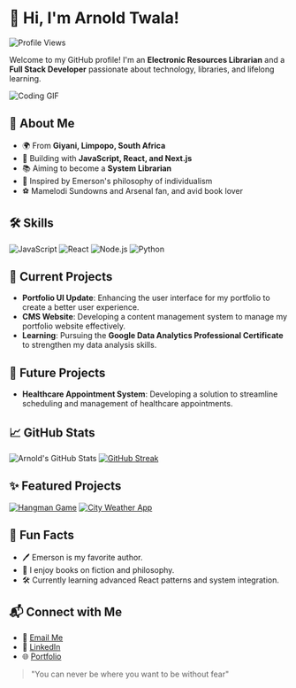 # 👋 Hi, I'm Arnold Twala!

![Profile Views](https://komarev.com/ghpvc/?username=arnoldtwl&style=flat-square)

Welcome to my GitHub profile! I'm an **Electronic Resources Librarian** and a **Full Stack Developer** passionate about technology, libraries, and lifelong learning.

![Coding GIF](https://media.giphy.com/media/LmNwrBhejkK9EFP504/giphy.gif)

## 🚀 About Me
- 🌍 From **Giyani, Limpopo, South Africa**
- 🔧 Building with **JavaScript, React, and Next.js**
- 📚 Aiming to become a **System Librarian**
- 🌟 Inspired by Emerson's philosophy of individualism
- ⚽ Mamelodi Sundowns and Arsenal fan, and avid book lover

## 🛠️ Skills
![JavaScript](https://img.shields.io/badge/JavaScript-F7DF1E?style=for-the-badge&logo=javascript&logoColor=black)
![React](https://img.shields.io/badge/React-61DAFB?style=for-the-badge&logo=react&logoColor=black)
![Node.js](https://img.shields.io/badge/Node.js-339933?style=for-the-badge&logo=node.js&logoColor=white)
![Python](https://img.shields.io/badge/Python-3776AB?style=for-the-badge&logo=python&logoColor=white)

## 💼 Current Projects
- **Portfolio UI Update**: Enhancing the user interface for my portfolio to create a better user experience.
- **CMS Website**: Developing a content management system to manage my portfolio website effectively.
- **Learning**: Pursuing the **Google Data Analytics Professional Certificate** to strengthen my data analysis skills.

## 💼 Future Projects
- **Healthcare Appointment System**: Developing a solution to streamline scheduling and management of healthcare appointments.

## 📈 GitHub Stats
![Arnold's GitHub Stats](https://github-readme-stats.vercel.app/api?username=arnoldtwl&show_icons=true&theme=radical)
[![GitHub Streak](https://github-readme-streak-stats-sigma-mauve.vercel.app?user=arnoldtwl&theme=radical)](https://git.io/streak-stats)

## ✨ Featured Projects
[![Hangman Game](https://github-readme-stats.vercel.app/api/pin/?username=arnoldtwl&repo=hangman-game)](https://github.com/arnoldtwl/hangman-game)
[![City Weather App](https://github-readme-stats.vercel.app/api/pin/?username=arnoldtwl&repo=city-weather-app)](https://github.com/arnoldtwl/city-weather-app)

## 🌟 Fun Facts
- 🖊️ Emerson is my favorite author.
- 📖 I enjoy books on fiction and philosophy.
- 🛠️ Currently learning advanced React patterns and system integration.

## 📬 Connect with Me
- 💌 [Email Me](mailto:arnold.twala@example.com)
- 🔗 [LinkedIn](https://linkedin.com/in/arnoldtwl)
- 🌐 [Portfolio](https://arnoldtwl.github.io)

> "You can never be where you want to be without fear"
